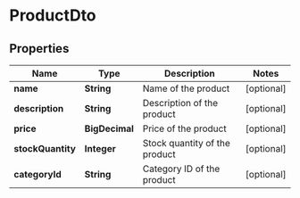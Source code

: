 

# ProductDto


## Properties

| Name | Type | Description | Notes |
|------------ | ------------- | ------------- | -------------|
|**name** | **String** | Name of the product |  [optional] |
|**description** | **String** | Description of the product |  [optional] |
|**price** | **BigDecimal** | Price of the product |  [optional] |
|**stockQuantity** | **Integer** | Stock quantity of the product |  [optional] |
|**categoryId** | **String** | Category ID of the product |  [optional] |



